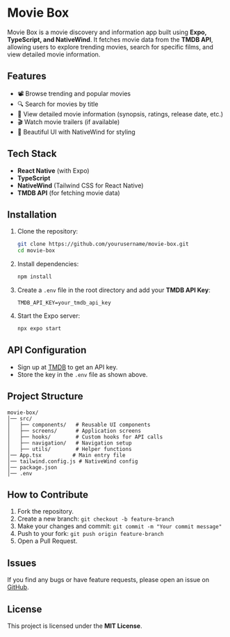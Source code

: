 # Movie Box

Movie Box is a movie discovery and information app built using **Expo, TypeScript, and NativeWind**. It fetches movie data from the **TMDB API**, allowing users to explore trending movies, search for specific films, and view detailed movie information.

## Features
- 📽️ Browse trending and popular movies
- 🔍 Search for movies by title
- 📄 View detailed movie information (synopsis, ratings, release date, etc.)
- 🎬 Watch movie trailers (if available)
- 🎨 Beautiful UI with NativeWind for styling

## Tech Stack
- **React Native** (with Expo)
- **TypeScript**
- **NativeWind** (Tailwind CSS for React Native)
- **TMDB API** (for fetching movie data)

## Installation
1. Clone the repository:
   ```sh
   git clone https://github.com/yourusername/movie-box.git
   cd movie-box
   ```
2. Install dependencies:
   ```sh
   npm install
   ```
3. Create a `.env` file in the root directory and add your **TMDB API Key**:
   ```env
   TMDB_API_KEY=your_tmdb_api_key
   ```
4. Start the Expo server:
   ```sh
   npx expo start
   ```

## API Configuration
- Sign up at [TMDB](https://www.themoviedb.org/) to get an API key.
- Store the key in the `.env` file as shown above.

## Project Structure
```
movie-box/
│── src/
│   ├── components/   # Reusable UI components
│   ├── screens/      # Application screens
│   ├── hooks/        # Custom hooks for API calls
│   ├── navigation/   # Navigation setup
│   ├── utils/        # Helper functions
│── App.tsx          # Main entry file
│── tailwind.config.js # NativeWind config
│── package.json
│── .env
```

## How to Contribute
1. Fork the repository.
2. Create a new branch: `git checkout -b feature-branch`
3. Make your changes and commit: `git commit -m "Your commit message"`
4. Push to your fork: `git push origin feature-branch`
5. Open a Pull Request.

## Issues
If you find any bugs or have feature requests, please open an issue on [GitHub](https://github.com/yourusername/movie-box/issues).

## License
This project is licensed under the **MIT License**.

